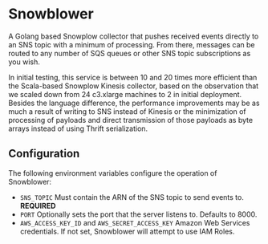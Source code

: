 Snowblower
==========

A Golang based Snowplow collector that pushes received events directly to an SNS topic with a minimum of processing. From there, messages can be routed to any number of SQS queues or other SNS topic subscriptions as you wish.

In initial testing, this service is between 10 and 20 times more efficient than the Scala-based Snowplow Kinesis collector, based on the observation that we scaled down from 24 c3.xlarge machines to 2 in initial deployment. Besides the language difference, the performance improvements may be as much a result of writing to SNS instead of Kinesis or the minimization of processing of payloads and direct transmission of those payloads as byte arrays instead of using Thrift serialization.

Configuration
-------------

The following environment variables configure the operation of Snowblower:

- `SNS_TOPIC` Must contain the ARN of the SNS topic to send events to. **REQUIRED**
- `PORT` Optionally sets the port that the server listens to. Defaults to 8000.
- `AWS_ACCESS_KEY_ID` and `AWS_SECRET_ACCESS_KEY` Amazon Web Services credentials. If not set, Snowblower will attempt to use IAM Roles.
